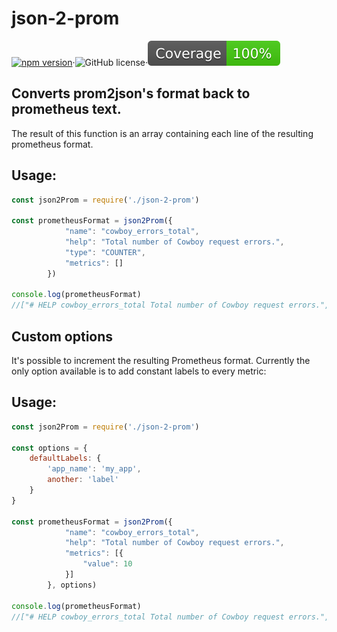 # json-2-prom
[![npm version](https://badge.fury.io/js/json-2-prom.svg)](https://www.npmjs.com/package/json-2-prom)&middot;![GitHub license](https://img.shields.io/badge/license-MIT-blue.svg)&middot;![coverage](./coverage/badge.svg)

Converts prom2json's format back to prometheus text.
---

The result of this function is an array containing each line of the resulting prometheus format.

## Usage:
```javascript
const json2Prom = require('./json-2-prom')

const prometheusFormat = json2Prom({
            "name": "cowboy_errors_total",
            "help": "Total number of Cowboy request errors.",
            "type": "COUNTER",
            "metrics": []
        })

console.log(prometheusFormat)
//["# HELP cowboy_errors_total Total number of Cowboy request errors.", "# TYPE cowboy_errors_total counter"]
```

## Custom options
It's possible to increment the resulting Prometheus format.  Currently the only option available is to add constant labels to every metric:

## Usage:
```javascript
const json2Prom = require('./json-2-prom')

const options = {
    defaultLabels: {
        'app_name': 'my_app',
        another: 'label'
    }
}

const prometheusFormat = json2Prom({
            "name": "cowboy_errors_total",
            "help": "Total number of Cowboy request errors.",
            "metrics": [{
                "value": 10
            }]
        }, options)

console.log(prometheusFormat)
//["# HELP cowboy_errors_total Total number of Cowboy request errors.", "cowboy_errors_total{app_name: \"my_app\", another: \"label\"} 10"]
```